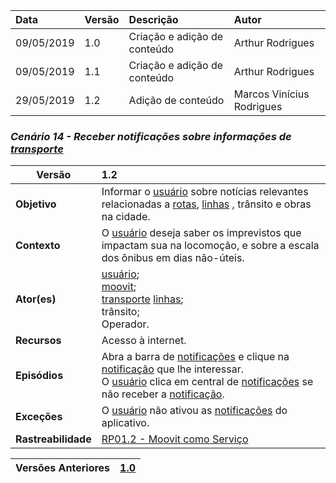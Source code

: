 |Data|Versão|Descrição|Autor|
|:---|:---|:---|:---|
|09/05/2019|1.0|Criação e adição de conteúdo|Arthur Rodrigues|
|09/05/2019|1.1|Criação e adição de conteúdo|Arthur Rodrigues|
|29/05/2019|1.2|Adição de conteúdo|Marcos Vinícius Rodrigues|

### ***<a name="Receber Notificações Sobre Informações De Transporte">Cenário 14 - Receber notificações sobre informações de [transporte](https://github.com/Andre-Eduardo/2019.1-Requisitos-Moovit/wiki/L63---transporte)</a>***
|**Versão**| 1.2
|--|:--|
|**Objetivo**|Informar o [usuário](https://github.com/Andre-Eduardo/2019.1-Requisitos-Moovit/wiki/L65-Usu%C3%A1rio) sobre notícias relevantes relacionadas a [rotas](https://github.com/Andre-Eduardo/2019.1-Requisitos-Moovit/wiki/L58---rota), [linhas](https://github.com/Andre-Eduardo/2019.1-Requisitos-Moovit/wiki/L30---linhas) , trânsito e obras na cidade. |
|**Contexto**|O [usuário](https://github.com/Andre-Eduardo/2019.1-Requisitos-Moovit/wiki/L65-Usu%C3%A1rio) deseja saber os imprevistos que impactam sua na locomoção, e sobre a escala dos ônibus em dias não-úteis.
|**Ator(es)**|[usuário](https://github.com/Andre-Eduardo/2019.1-Requisitos-Moovit/wiki/L65-Usu%C3%A1rio);<br> [moovit](https://github.com/Andre-Eduardo/2019.1-Requisitos-Moovit/wiki/L38---moovit);<br> [transporte](https://github.com/Andre-Eduardo/2019.1-Requisitos-Moovit/wiki/L63---transporte) [linhas](https://github.com/Andre-Eduardo/2019.1-Requisitos-Moovit/wiki/L30---linhas);<br> trânsito;<br> Operador. |
|**Recursos**|Acesso à internet.|
|**Episódios**|Abra a barra de [notificações](https://github.com/Andre-Eduardo/2019.1-Requisitos-Moovit/wiki/L38-notifica%C3%A7ao) e clique na [notificação](https://github.com/Andre-Eduardo/2019.1-Requisitos-Moovit/wiki/L38-notifica%C3%A7ao) que lhe interessar.<br> O [usuário](https://github.com/Andre-Eduardo/2019.1-Requisitos-Moovit/wiki/L65-Usu%C3%A1rio) clica em central de [notificações](https://github.com/Andre-Eduardo/2019.1-Requisitos-Moovit/wiki/L38-notifica%C3%A7ao) se não receber a [notificação](https://github.com/Andre-Eduardo/2019.1-Requisitos-Moovit/wiki/L38-notifica%C3%A7ao). |
|**Exceções**|O [usuário](https://github.com/Andre-Eduardo/2019.1-Requisitos-Moovit/wiki/L65-Usu%C3%A1rio) não ativou as [notificações](https://github.com/Andre-Eduardo/2019.1-Requisitos-Moovit/wiki/L38-notifica%C3%A7ao) do aplicativo. |
|**Rastreabilidade**| [RP01.2 - Moovit como Serviço](https://github.com/Andre-Eduardo/2019.1-Requisitos-Moovit/wiki/RichPicture-Vers%C3%A3o-1.2#rp012---[moovit](https://github.com/Andre-Eduardo/2019.1-Requisitos-Moovit/wiki/L38---moovit)-como-servi%C3%A7o)

|Versões Anteriores|[1.0](https://github.com/Andre-Eduardo/2019.1-Requisitos-Moovit/wiki/C14---notificacoes_transportev1.0)|
|--|--|